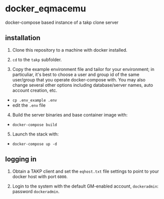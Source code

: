 # docker_eqmacemu
docker-compose based instance of a takp clone server

## installation
1. Clone this repository to a machine with docker installed.

2. `cd` to the `takp` subfolder.

3. Copy the example environment file and tailor for your environment; in particuliar, it's best to choose a user and group id of the same user/group that you operate docker-compose with.  You may also change several other options including database/server names, auto account creation, etc.

 * `cp .env_example .env`
 * edit the `.env` file

4. Build the server binaries and base container image with:

 * `docker-compose build`

5. Launch the stack with:
 * `docker-compose up -d`

## logging in
1. Obtain a TAKP client and set the `eqhost.txt` file settings to point to your docker host with port `6000`.

2. Login to the system with the default GM-enabled account, `dockeradmin`: password `dockeradmin`.

